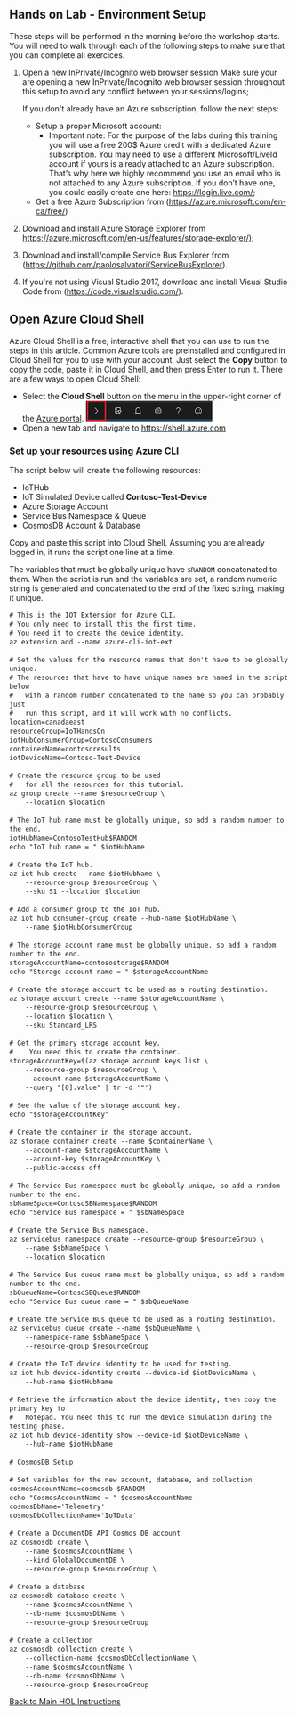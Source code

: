 ## Hands on Lab - Environment Setup

These steps will be performed in the morning before the workshop starts. You will need to walk through each of the following steps to make sure that you can complete all exercices.

1. Open a new InPrivate/Incognito web browser session Make sure your are opening a new InPrivate/Incognito web browser session throughout this setup to avoid any conflict between your sessions/logins;

   If you don't already have an Azure subscription, follow the next steps:
   - Setup a proper Microsoft account:
     - Important note: For the purpose of the labs during this training you will use a free 200$ Azure credit with a dedicated Azure subscription. You may need to use a different Microsoft/LiveId account if yours is already attached to an Azure subscription. That’s why here we highly recommend you  use an email who is not attached to any Azure subscription. If you don’t have one, you could easily create one here: https://login.live.com/;
   - Get a free Azure Subscription from (https://azure.microsoft.com/en-ca/free/)
2. Download and install Azure Storage Explorer from https://azure.microsoft.com/en-us/features/storage-explorer/);
3. Download and install/compile Service Bus Explorer from (https://github.com/paolosalvatori/ServiceBusExplorer).
4. If you're not using Visual Studio 2017, download and install Visual Studio Code from (https://code.visualstudio.com/).

## Open Azure Cloud Shell

Azure Cloud Shell is a free, interactive shell that you can use to run the steps in this article. Common Azure tools are preinstalled and configured in Cloud Shell for you to use with your account. Just select the **Copy** button to copy the code, paste it in Cloud Shell, and then press Enter to run it. There are a few ways to open Cloud Shell:

- Select the **Cloud Shell** button on the menu in the upper-right corner of the [Azure portal](https://portal.azure.com). ![Cloud Shell from the portal](/Labs/images/cloud-shell-1.png)
- Open a new tab and navigate to https://shell.azure.com

### Set up your resources using Azure CLI

The script below will create the following resources:

- IoTHub
- IoT Simulated Device called **Contoso-Test-Device**
- Azure Storage Account
- Service Bus Namespace & Queue
- CosmosDB Account & Database

Copy and paste this script into Cloud Shell. Assuming you are already logged in, it runs the script one line at a time.

The variables that must be globally unique have `$RANDOM` concatenated to them. When the script is run and the variables are set, a random numeric string is generated and concatenated to the end of the fixed string, making it unique.

```azurecli-interactive
# This is the IOT Extension for Azure CLI.
# You only need to install this the first time.
# You need it to create the device identity. 
az extension add --name azure-cli-iot-ext

# Set the values for the resource names that don't have to be globally unique.
# The resources that have to have unique names are named in the script below
#   with a random number concatenated to the name so you can probably just
#   run this script, and it will work with no conflicts.
location=canadaeast
resourceGroup=IoTHandsOn
iotHubConsumerGroup=ContosoConsumers
containerName=contosoresults
iotDeviceName=Contoso-Test-Device

# Create the resource group to be used
#   for all the resources for this tutorial.
az group create --name $resourceGroup \
    --location $location

# The IoT hub name must be globally unique, so add a random number to the end.
iotHubName=ContosoTestHub$RANDOM
echo "IoT hub name = " $iotHubName

# Create the IoT hub.
az iot hub create --name $iotHubName \
    --resource-group $resourceGroup \
    --sku S1 --location $location

# Add a consumer group to the IoT hub.
az iot hub consumer-group create --hub-name $iotHubName \
    --name $iotHubConsumerGroup

# The storage account name must be globally unique, so add a random number to the end.
storageAccountName=contosostorage$RANDOM
echo "Storage account name = " $storageAccountName

# Create the storage account to be used as a routing destination.
az storage account create --name $storageAccountName \
    --resource-group $resourceGroup \
    --location $location \
    --sku Standard_LRS

# Get the primary storage account key.
#    You need this to create the container.
storageAccountKey=$(az storage account keys list \
    --resource-group $resourceGroup \
    --account-name $storageAccountName \
    --query "[0].value" | tr -d '"')

# See the value of the storage account key.
echo "$storageAccountKey"

# Create the container in the storage account.
az storage container create --name $containerName \
    --account-name $storageAccountName \
    --account-key $storageAccountKey \
    --public-access off

# The Service Bus namespace must be globally unique, so add a random number to the end.
sbNameSpace=ContosoSBNamespace$RANDOM
echo "Service Bus namespace = " $sbNameSpace

# Create the Service Bus namespace.
az servicebus namespace create --resource-group $resourceGroup \
    --name $sbNameSpace \
    --location $location

# The Service Bus queue name must be globally unique, so add a random number to the end.
sbQueueName=ContosoSBQueue$RANDOM
echo "Service Bus queue name = " $sbQueueName

# Create the Service Bus queue to be used as a routing destination.
az servicebus queue create --name $sbQueueName \
    --namespace-name $sbNameSpace \
    --resource-group $resourceGroup

# Create the IoT device identity to be used for testing.
az iot hub device-identity create --device-id $iotDeviceName \
    --hub-name $iotHubName

# Retrieve the information about the device identity, then copy the primary key to
#   Notepad. You need this to run the device simulation during the testing phase.
az iot hub device-identity show --device-id $iotDeviceName \
    --hub-name $iotHubName

# CosmosDB Setup

# Set variables for the new account, database, and collection
cosmosAccountName=cosmosdb-$RANDOM
echo "CosmosAccountName = " $cosmosAccountName
cosmosDbName='Telemetry'
cosmosDbCollectionName='IoTData'

# Create a DocumentDB API Cosmos DB account
az cosmosdb create \
    --name $cosmosAccountName \
    --kind GlobalDocumentDB \
    --resource-group $resourceGroup \

# Create a database
az cosmosdb database create \
    --name $cosmosAccountName \
    --db-name $cosmosDbName \
    --resource-group $resourceGroup

# Create a collection
az cosmosdb collection create \
    --collection-name $cosmosDbCollectionName \
    --name $cosmosAccountName \
    --db-name $cosmosDbName \
    --resource-group $resourceGroup
```

[Back to Main HOL Instructions](/README.md)